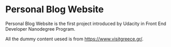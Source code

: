 # Personal Blog Website

Personal Blog Website is the first project introduced by Udacity in Front End Developer Nanodegree Program.

All the dummy content uesed is from https://www.visitgreece.gr/.
